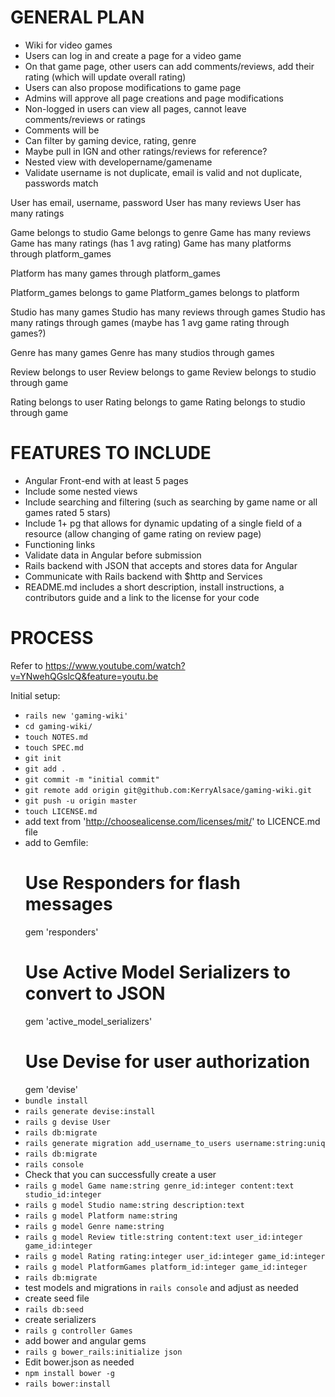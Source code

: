 # GENERAL PLAN

- Wiki for video games
- Users can log in and create a page for a video game
- On that game page, other users can add comments/reviews, add their rating (which will update overall rating)
- Users can also propose modifications to game page
- Admins will approve all page creations and page modifications
- Non-logged in users can view all pages, cannot leave comments/reviews or ratings
- Comments will be 
- Can filter by gaming device, rating, genre
- Maybe pull in IGN and other ratings/reviews for reference?
- Nested view with developername/gamename
- Validate username is not duplicate, email is valid and not duplicate, passwords match

<!-- USERS -->
User has email, username, password
User has many reviews
User has many ratings

<!-- GAMES -->
Game belongs to studio
Game belongs to genre
Game has many reviews
Game has many ratings (has 1 avg rating)
Game has many platforms through platform_games

<!-- PLATFORMS -->
Platform has many games through platform_games

<!-- PLATFORMGAMES -->
Platform_games belongs to game
Platform_games belongs to platform

<!-- STUDIOS -->
Studio has many games
Studio has many reviews through games
Studio has many ratings through games (maybe has 1 avg game rating through games?)

<!-- GENRES -->
Genre has many games
Genre has many studios through games

<!-- REVIEWS -->
Review belongs to user
Review belongs to game
Review belongs to studio through game

<!-- RATINGS -->
Rating belongs to user
Rating belongs to game
Rating belongs to studio through game

# FEATURES TO INCLUDE

- Angular Front-end with at least 5 pages
- Include some nested views
- Include searching and filtering
  (such as searching by game name or all games rated 5 stars)
- Include 1+ pg that allows for dynamic updating of a single field of a resource
  (allow changing of game rating on review page)
- Functioning links
- Validate data in Angular before submission
- Rails backend with JSON that accepts and stores data for Angular
- Communicate with Rails backend with $http and Services
- README.md includes a short description, install instructions, a contributors guide and a link to the license for your code

# PROCESS

Refer to https://www.youtube.com/watch?v=YNwehQGslcQ&feature=youtu.be

Initial setup:

- `rails new 'gaming-wiki'`
- `cd gaming-wiki/`
- `touch NOTES.md`
- `touch SPEC.md`
- `git init`
- `git add .`
- `git commit -m "initial commit"`
- `git remote add origin git@github.com:KerryAlsace/gaming-wiki.git`
- `git push -u origin master`
- `touch LICENSE.md`
- add text from 'http://choosealicense.com/licenses/mit/' to LICENCE.md file
- add to Gemfile:
  # Use Responders for flash messages
  gem 'responders'
  # Use Active Model Serializers to convert to JSON
  gem 'active_model_serializers'
  # Use Devise for user authorization
  gem 'devise'
- `bundle install`
- `rails generate devise:install`
- `rails g devise User`
- `rails db:migrate`
- `rails generate migration add_username_to_users username:string:uniq`
- `rails db:migrate`
- `rails console`
- Check that you can successfully create a user
- `rails g model Game name:string genre_id:integer content:text studio_id:integer`
- `rails g model Studio name:string description:text`
- `rails g model Platform name:string`
- `rails g model Genre name:string`
- `rails g model Review title:string content:text user_id:integer game_id:integer`
- `rails g model Rating rating:integer user_id:integer game_id:integer`
- `rails g model PlatformGames platform_id:integer game_id:integer`
- `rails db:migrate`
- test models and migrations in `rails console` and adjust as needed
- create seed file
- `rails db:seed`
- create serializers
- `rails g controller Games`
- add bower and angular gems
- `rails g bower_rails:initialize json`
- Edit bower.json as needed
- `npm install bower -g`
- `rails bower:install`